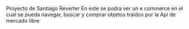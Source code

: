 Proyecto de Santiago Reverter
En este se podra ver un e commerce en el cual se pueda navegar, buscar y comprar objetos traidos por la Api de mercado libre